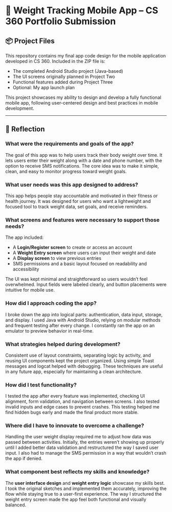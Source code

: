 # 📱 Weight Tracking Mobile App – CS 360 Portfolio Submission

## 📦 Project Files
This repository contains my final app code design for the mobile application developed in CS 360. Included in the ZIP file is:
- The completed Android Studio project (Java-based)
- The UI screens originally planned in Project Two
- Functional features added during Project Three
- Optional: My app launch plan

This project showcases my ability to design and develop a fully functional mobile app, following user-centered design and best practices in mobile development.

---

## 🧠 Reflection

### What were the requirements and goals of the app?
The goal of this app was to help users track their body weight over time. It lets users enter their weight along with a date and phone number, with the option to receive SMS notifications. The core idea was to make it simple, clean, and easy to monitor progress toward weight goals.

### What user needs was this app designed to address?
This app helps people stay accountable and motivated in their fitness or health journey. It was designed for users who want a lightweight and focused tool to track weight data, set goals, and receive reminders.

### What screens and features were necessary to support those needs?
The app included:
- A **Login/Register screen** to create or access an account
- A **Weight Entry screen** where users can input their weight and date
- A **Display screen** to view previous entries
- SMS permissions and a basic layout focused on readability and accessibility

The UI was kept minimal and straightforward so users wouldn’t feel overwhelmed. Input fields were labeled clearly, and button placements were intuitive for mobile use.

### How did I approach coding the app?
I broke down the app into logical parts: authentication, data input, storage, and display. I used Java with Android Studio, relying on modular methods and frequent testing after every change. I constantly ran the app on an emulator to preview behavior in real-time.

### What strategies helped during development?
Consistent use of layout constraints, separating logic by activity, and reusing UI components kept the project organized. Using simple Toast messages and logcat helped with debugging. These techniques are useful in any future app, especially for maintaining a clean architecture.

### How did I test functionality?
I tested the app after every feature was implemented, checking UI alignment, form validation, and navigation between screens. I also tested invalid inputs and edge cases to prevent crashes. This testing helped me find hidden bugs early and made the final product more stable.

### Where did I have to innovate to overcome a challenge?
Handling the user weight display required me to adjust how data was passed between activities. Initially, the entries weren’t showing up properly until I added better data validation and restructured the way I saved user input. I also had to manage the SMS permission in a way that wouldn’t crash the app if denied.

### What component best reflects my skills and knowledge?
The **user interface design** and **weight entry logic** showcase my skills best. I took the original sketches and implemented them accurately, improving the flow while staying true to a user-first experience. The way I structured the weight entry screen made the app feel both functional and visually balanced.
